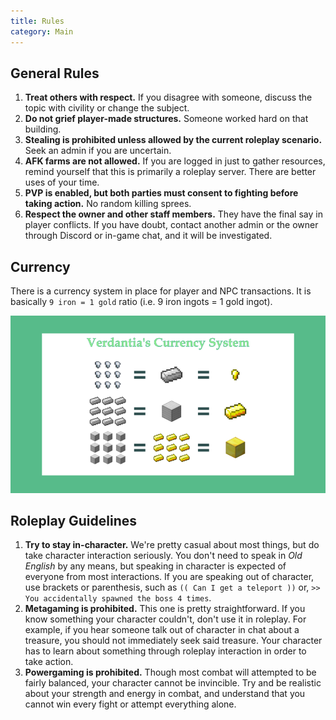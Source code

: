 ```yaml
---
title: Rules
category: Main
---
```


## General Rules

1. **Treat others with respect.**
   If you disagree with someone, discuss the topic with civility or change the subject.
2. **Do not grief player-made structures.**
   Someone worked hard on that building.
3. **Stealing is prohibited unless allowed by the current roleplay scenario.**
   Seek an admin if you are uncertain.
4. **AFK farms are not allowed.**
   If you are logged in just to gather resources, remind yourself that this is primarily a roleplay server.
   There are better uses of your time.
5. **PVP is enabled, but both parties must consent to fighting before taking action.**
   No random killing sprees.
6. **Respect the owner and other staff members.**
   They have the final say in player conflicts.
   If you have doubt, contact another admin or the owner through Discord or in-game chat, and it will be investigated.

## Currency

There is a currency system in place for player and NPC transactions. It is basically `9 iron = 1 gold` ratio (i.e. 9 iron ingots = 1 gold ingot).

![Currency infographic](currency.png)

## Roleplay Guidelines

1. **Try to stay in-character.**
   We're pretty casual about most things, but do take character interaction seriously.
   You don't need to speak in _Old English_ by any means, but speaking in character is expected of everyone from most interactions.
   If you are speaking out of character, use brackets or parenthesis, such as `(( Can I get a teleport ))` or, `>> You accidentally spawned the boss 4 times`.
2. **Metagaming is prohibited.**
   This one is pretty straightforward.
   If you know something your character couldn't, don't use it in roleplay.
   For example, if you hear someone talk out of character in chat about a treasure, you should not immediately seek said treasure.
   Your character has to learn about something through roleplay interaction in order to take action.
3. **Powergaming is prohibited.**
   Though most combat will attempted to be fairly balanced, your character cannot be invincible.
   Try and be realistic about your strength and energy in combat, and understand that you cannot win every fight or attempt everything alone.
